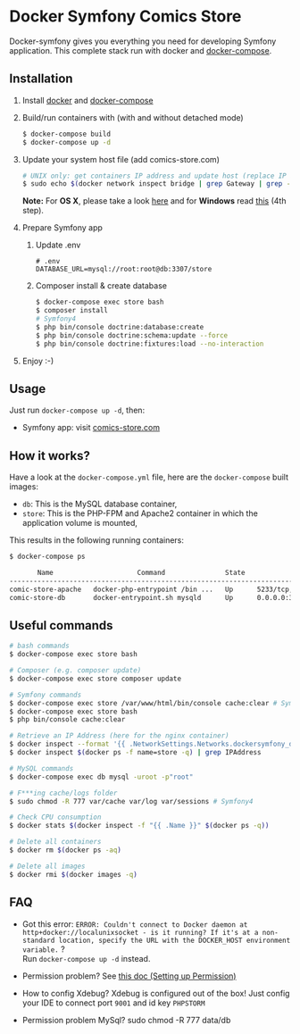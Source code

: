 # Docker Symfony Comics Store

Docker-symfony gives you everything you need for developing Symfony application. This complete stack run with docker and [docker-compose](https://docs.docker.com/compose/).

## Installation

1. Install [docker](https://docs.docker.com/compose/install/) and [docker-compose](https://docs.docker.com/compose/install/#install-compose)

2. Build/run containers with (with and without detached mode)

    ```bash
    $ docker-compose build
    $ docker-compose up -d
    ```

3. Update your system host file (add comics-store.com)

    ```bash
    # UNIX only: get containers IP address and update host (replace IP according to your configuration) (on Windows, edit C:\Windows\System32\drivers\etc\hosts)
    $ sudo echo $(docker network inspect bridge | grep Gateway | grep -o -E '[0-9\.]+') "comics-store.com api.comics-store.com" >> /etc/hosts
    ```

    **Note:** For **OS X**, please take a look [here](https://docs.docker.com/docker-for-mac/networking/) and for **Windows** read [this](https://docs.docker.com/docker-for-windows/#/step-4-explore-the-application-and-run-examples) (4th step).

4. Prepare Symfony app
    1. Update .env

        ```
        # .env
        DATABASE_URL=mysql://root:root@db:3307/store
        ```

    2. Composer install & create database

        ```bash
        $ docker-compose exec store bash
        $ composer install
        # Symfony4
        $ php bin/console doctrine:database:create
        $ php bin/console doctrine:schema:update --force
        $ php bin/console doctrine:fixtures:load --no-interaction
        ```

5. Enjoy :-)

## Usage

Just run `docker-compose up -d`, then:

* Symfony app: visit [comics-store.com](http://comics-store.com)  

## How it works?

Have a look at the `docker-compose.yml` file, here are the `docker-compose` built images:

* `db`: This is the MySQL database container,
* `store`: This is the PHP-FPM and Apache2 container in which the application volume is mounted,

This results in the following running containers:

```bash
$ docker-compose ps

       Name                     Command               State              Ports            
------------------------------------------------------------------------------------------
comic-store-apache   docker-php-entrypoint /bin ...   Up      5233/tcp, 0.0.0.0:80->80/tcp
comic-store-db       docker-entrypoint.sh mysqld      Up      0.0.0.0:3307->3306/tcp  
```

## Useful commands

```bash
# bash commands
$ docker-compose exec store bash

# Composer (e.g. composer update)
$ docker-compose exec store composer update

# Symfony commands
$ docker-compose exec store /var/www/html/bin/console cache:clear # Symfony4
$ docker-compose exec store bash
$ php bin/console cache:clear

# Retrieve an IP Address (here for the nginx container)
$ docker inspect --format '{{ .NetworkSettings.Networks.dockersymfony_default.IPAddress }}' $(docker ps -f name=nginx -q)
$ docker inspect $(docker ps -f name=store -q) | grep IPAddress

# MySQL commands
$ docker-compose exec db mysql -uroot -p"root"

# F***ing cache/logs folder
$ sudo chmod -R 777 var/cache var/log var/sessions # Symfony4

# Check CPU consumption
$ docker stats $(docker inspect -f "{{ .Name }}" $(docker ps -q))

# Delete all containers
$ docker rm $(docker ps -aq)

# Delete all images
$ docker rmi $(docker images -q)
```

## FAQ

* Got this error: `ERROR: Couldn't connect to Docker daemon at http+docker://localunixsocket - is it running?
If it's at a non-standard location, specify the URL with the DOCKER_HOST environment variable.` ?  
Run `docker-compose up -d` instead.

* Permission problem? See [this doc (Setting up Permission)](http://symfony.com/doc/current/book/installation.html#checking-symfony-application-configuration-and-setup)

* How to config Xdebug?
Xdebug is configured out of the box!
Just config your IDE to connect port  `9001` and id key `PHPSTORM`

* Permission problem MySql?
  sudo chmod -R 777 data/db
